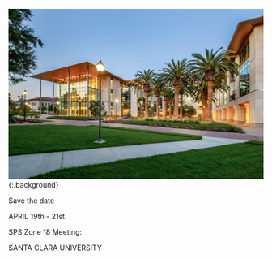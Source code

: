 <link type="text/css" rel="stylesheet" href="assets/stylesheets/main.css" />

![SCU SCDI](/assets/img/scdi1.jpg){:.background}

Save the date

APRIL 19th - 21st

SPS Zone 18 Meeting:

SANTA CLARA UNIVERSITY